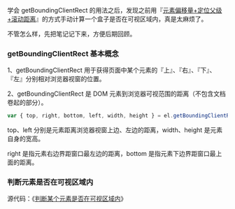 学会 getBoundingClientRect 的用法之后，发现之前用『[元素偏移量+定位父级+滚动距离](https://github.com/zymfe/notebook/blob/master/JavaScript/%E6%B7%B1%E5%85%A5%E7%90%86%E8%A7%A3%E5%AE%9A%E4%BD%8D%E7%88%B6%E7%BA%A7offsetParent%E5%8F%8A%E5%81%8F%E7%A7%BB%E5%A4%A7%E5%B0%8F.md)』的方式手动计算一个盒子是否在可视区域内，真是太麻烦了。

不管怎么样，先把笔记记下来，方便后期回顾。

### getBoundingClientRect 基本概念

1、getBoundingClientRect 用于获得页面中某个元素的『上』、『右』、『下』、『左』分别相对浏览器视窗的位置。

2、getBoundingClientRect 是 DOM 元素到浏览器可视范围的距离（不包含文档卷起的部分）。

``` javascript
var { top, right, bottom, left, width, height } = el.getBoundingClientRect();
```

top、left 分别是元素距离浏览器视窗上边、左边的距离，width、height 是元素自身的宽高。

right 是指元素右边界距窗口最左边的距离，bottom 是指元素下边界距窗口最上面的距离。

### 判断元素是否在可视区域内

源代码：《[判断某个元素是否在可视区域内](https://github.com/zymfe/test-code/blob/master/test102.html)》
